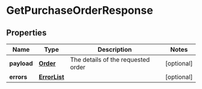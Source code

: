 
# GetPurchaseOrderResponse

## Properties
Name | Type | Description | Notes
------------ | ------------- | ------------- | -------------
**payload** | [**Order**](Order.md) | The details of the requested order |  [optional]
**errors** | [**ErrorList**](ErrorList.md) |  |  [optional]



